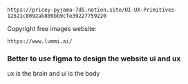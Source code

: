 ```link 
https://pricey-pyjama-7d5.notion.site/UI-UX-Primitives-12521c8092ab809bb9cfe39227759220
```


Copyright free images website:
```link
https://www.lummi.ai/
```


### Better to use figma to design the website ui and ux

ux is the brain and ui is the body